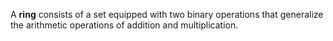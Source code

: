 A **ring** consists of a set equipped with two binary operations that generalize the arithmetic operations of addition and multiplication. 